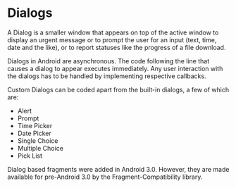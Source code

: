 # Dialogs

A Dialog is a smaller window that appears on top of the active window to display an urgent message or to prompt the user 
for an input (text, time, date and the like), or to report statuses like the progress of a file download. 

Dialogs in Android are asynchronous. The code following the line that causes a dialog to appear executes immediately. 
Any user interaction with the dialogs has to be handled by implementing respective callbacks.

Custom Dialogs can be coded apart from the built-in dialogs, a few of which are:
* Alert
* Prompt
* Time Picker
* Date Picker
* Single Choice
* Multiple Choice
* Pick List

Dialog based fragments were added in Android 3.0. However, they are made available for pre-Android 3.0 by the Fragment-Compatibility library.



